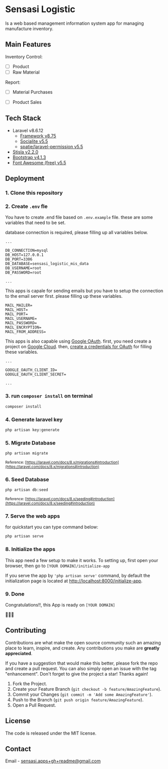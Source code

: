 # Sensasi Logistic

Is a web based management information system app for managing manufacture inventory.

## Main Features

Inventory Control:

- [ ] Product
- [ ] Raw Material

Report:

- [ ] Material Purchases
- [ ] Product Sales


## Tech Stack

- Laravel v8.6.12 
  - [Framework v8.75](https://laravel.com/docs/8.x)
  - [Socialite v5.5](https://laravel.com/docs/8.x/socialite)
  - [spatie/laravel-permission v5.5](https://spatie.be/docs/laravel-permission)
-  [Stisla v2.2.0](https://getstisla.com/docs)
  - [Bootstrap v4.1.3](https://getbootstrap.com/docs/4.1)
  - [Font Awesome (free) v5.5](https://fontawesome.com/v5/search?o=r&m=free)

## Deployment

### 1. Clone this repository

### 2. Create `.env` fle

You have to create .end file based on `.env.example` file. these are some variables that need to be set.

database connection is required, please filling up all variables below.

```env
...

DB_CONNECTION=mysql
DB_HOST=127.0.0.1
DB_PORT=3306
DB_DATABASE=sensasi_logistic_mis_data
DB_USERNAME=root
DB_PASSWORD=root

...
```

This apps is capale for sending emails but you have to setup the connection to the email server first. please filling up these variables.

```env
MAIL_MAILER=
MAIL_HOST=
MAIL_PORT=
MAIL_USERNAME=
MAIL_PASSWORD=
MAIL_ENCRYPTION=
MAIL_FROM_ADDRESS=
```

This apps is also capable using [Google OAuth](https://developers.google.com/identity/protocols/oauth2). first, you need create a project on [Google Cloud](https://console.cloud.google.com/projectcreate). then, [create a credentials for OAuth](https://console.developers.google.com/apis/credentials) for filling these variables.

```env
...

GOOGLE_OAUTH_CLIENT_ID=
GOOGLE_OAUTH_CLIENT_SECRET=

...
```

### 3. run `composer install` on terminal

```bash
composer install
```

### 4. Generate laravel key

```bash
php artisan key:generate
```

### 5. Migrate Database

```bash
php artisan migrate
```

<small>Reference: [https://laravel.com/docs/8.x/migrations#introduction](https://laravel.com/docs/8.x/migrations#introduction)</small>


### 6. Seed Database

```bash
php artisan db:seed
```

<small>Reference: [https://laravel.com/docs/8.x/seeding#introduction](https://laravel.com/docs/8.x/seeding#introduction)</small>

### 7. Serve the web apps

for quickstart you can type command below:

```bash
php artisan serve
```

### 8. Initialize the apps

This app need a few setup to make it works. To setting up, first open your browser, then go to `[YOUR DOMAIN]/initialize-app`

If you serve the app by `'php artisan serve'` command, by default the initialization page is located at [http://localhost:8000/initialize-app](http://localhost:8000/initialize-app).

### 9. Done

Congratulations‼, this App is ready on ```[YOUR DOMAIN]```

🎉🎉🎉

## Contributing

Contributions are what make the open source community such an amazing place to learn, inspire, and create. Any contributions you make are **greatly appreciated**.

If you have a suggestion that would make this better, please fork the repo and create a pull request. You can also simply open an issue with the tag "enhancement". Don't forget to give the project a star! Thanks again!

1. Fork the Project.
2. Create your Feature Branch (`git checkout -b feature/AmazingFeature`).
3. Commit your Changes (`git commit -m 'Add some AmazingFeature'`).
4. Push to the Branch (`git push origin feature/AmazingFeature`).
5. Open a Pull Request.

## License

The code is released under the MIT license.

## Contact

Email - [sensasi.apps+gh+readme@gmail.com](mailto:sensasi.apps+gh+readme@gmail.com?subject=[GitHub]%20Sensasi%20Logistic)
